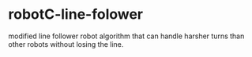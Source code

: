 # robotC-line-folower
modified line follower robot algorithm that can handle harsher turns than other robots without losing the line. 
